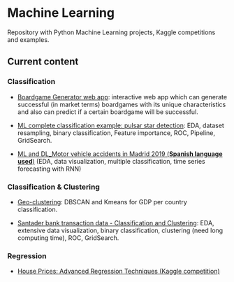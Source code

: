 # Machine Learning

Repository with Python Machine Learning projects, Kaggle competitions and examples. 

## Current content

### Classification

* [Boardgame Generator web app](https://github.com/Sampayob/Boardgames-meets-Data-science): interactive web app which can generate successful (in market terms) boardgames with its unique characteristics and also can predict if a certain boardgame will be successful.

* [ML complete classification example: pulsar star detection](https://github.com/Sampayob/Machine-Learning/blob/master/classification/Machine%20Learning%20complete%20classification%20example%20-%20Pulsar%20star%20detection.ipynb): EDA, dataset resampling, binary classification, Feature importance, ROC, Pipeline, GridSearch.

* [ML and DL_Motor vehicle accidents in Madrid 2019 (**Spanish language used**)](https://github.com/Sampayob/Machine-Learning/blob/master/classification/MLandDL_MotorVehicleAccidents.ipynb) (EDA, data visualization, multiple classification, time series forecasting with RNN) 

### Classification & Clustering

* [Geo-clustering](https://github.com/Sampayob/Machine-Learning/blob/master/classification-and-clustering/Geo-economic%20Clustering.ipynb): DBSCAN and Kmeans for GDP per country classification.

* [Santader bank transaction data - Classification and Clustering](https://github.com/Sampayob/Machine-Learning/blob/master/classification-and-clustering/santander-clustering-and-classification.ipynb): EDA, extensive data visualization, binary classification, clustering (need long computing time), ROC, GridSearch.

### Regression

* [House Prices: Advanced Regression Techniques (Kaggle competition)](https://www.kaggle.com/ssampab/comprehensive-guide-through-regression-modeling)
